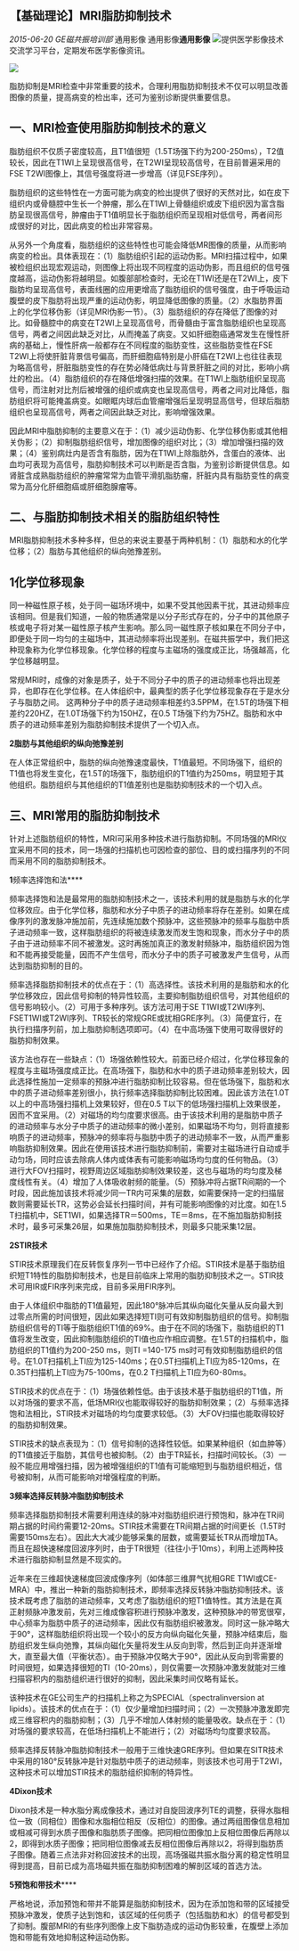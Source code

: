 ## 【基础理论】MRI脂肪抑制技术

*2015-06-20* *GE磁共振培训部* 通用影像 通用影像**通用影像** ![](http://mp.weixin.qq.com/s?__biz=MzAwNTU2MDQ1Mg==&mid=207182011&idx=1&sn=d6749ecdff1897c2a30120da2f0707fd&scene=1#rd)提供医学影像技术交流学习平台，定期发布医学影像资讯。

[![](file:///C:/Users/ADMINI~1/AppData/Local/Temp/enhtmlclip/EN0155969a.png)](file://C:\Users\ADMINI~1\AppData\Local\Temp\enhtmlclip\image0)

脂肪抑制是MRI检查中非常重要的技术，合理利用脂肪抑制技术不仅可以明显改善图像的质量，提高病变的检出率，还可为鉴别诊断提供重要信息。

## 一、MRI检查使用脂肪抑制技术的意义

脂肪组织不仅质子密度较高，且T1值很短（1.5T场强下约为200-250ms），T2值较长，因此在T1WI上呈现很高信号，在T2WI呈现较高信号，在目前普遍采用的FSE T2WI图像上，其信号强度将进一步增高（详见FSE序列）。

脂肪组织的这些特性在一方面可能为病变的检出提供了很好的天然对比，如在皮下组织内或骨髓腔中生长一个肿瘤，那么在T1WI上骨髓组织或皮下组织因为富含脂肪呈现很高信号，肿瘤由于T1值明显长于脂肪组织而呈现相对低信号，两者间形成很好的对比，因此病变的检出非常容易。

从另外一个角度看，脂肪组织的这些特性也可能会降低MR图像的质量，从而影响病变的检出。具体表现在：（1）脂肪组织引起的运动伪影。MRI扫描过程中，如果被检组织出现宏观运动，则图像上将出现不同程度的运动伪影，而且组织的信号强度越高，运动伪影将越明显。如腹部部检查时，无论在T1WI还是在T2WI上，皮下脂肪均呈现高信号，表面线圈的应用更增高了脂肪组织的信号强度，由于呼吸运动腹壁的皮下脂肪将出现严重的运动伪影，明显降低图像的质量。（2）水脂肪界面上的化学位移伪影（详见MRI伪影一节）。（3）脂肪组织的存在降低了图像的对比。如骨髓腔中的病变在T2WI上呈现高信号，而骨髓由于富含脂肪组织也呈现高信号，两者之间因此缺乏对比，从而掩盖了病变。又如肝细胞癌通常发生在慢性肝病的基础上，慢性肝病一般都存在不同程度的脂肪变性，这些脂肪变性在FSE T2WI上将使肝脏背景信号偏高，而肝细胞癌特别是小肝癌在T2WI上也往往表现为略高信号，肝脏脂肪变性的存在势必降低病灶与背景肝脏之间的对比，影响小病灶的检出。（4）脂肪组织的存在降低增强扫描的效果。在T1WI上脂肪组织呈现高信号，而注射对比剂后被增强的组织或病变也呈现高信号，两者之间对比降低，脂肪组织将可能掩盖病变。如眼眶内球后血管瘤增强后呈现明显高信号，但球后脂肪组织也呈现高信号，两者之间因此缺乏对比，影响增强效果。

因此MRI中脂肪抑制的主要意义在于：（1）减少运动伪影、化学位移伪影或其他相关伪影；（2）抑制脂肪组织信号，增加图像的组织对比；（3）增加增强扫描的效果；（4）鉴别病灶内是否含有脂肪，因为在T1WI上除脂肪外，含蛋白的液体、出血均可表现为高信号，脂肪抑制技术可以判断是否含脂，为鉴别诊断提供信息。如肾脏含成熟脂肪组织的肿瘤常常为血管平滑肌脂肪瘤，肝脏内具有脂肪变性的病变常为高分化肝细胞癌或肝细胞腺瘤等。

## 二、与脂肪抑制技术相关的脂肪组织特性

MRI脂肪抑制技术多种多样，但总的来说主要基于两种机制：（1）脂肪和水的化学位移；（2）脂肪与其他组织的纵向弛豫差别。

## 1**化学位移现象**

同一种磁性原子核，处于同一磁场环境中，如果不受其他因素干扰，其进动频率应该相同。但是我们知道，一般的物质通常是以分子形式存在的，分子中的其他原子核或电子将对某一磁性原子核产生影响。那么同一磁性原子核如果在不同分子中，即便处于同一均匀的主磁场中，其进动频率将出现差别。在磁共振学中，我们把这种现象称为化学位移现象。化学位移的程度与主磁场的强度成正比，场强越高，化学位移越明显。

常规MRI时，成像的对象是质子，处于不同分子中的质子的进动频率也将出现差异，也即存在化学位移。在人体组织中，最典型的质子化学位移现象存在于是水分子与脂肪之间。 这两种分子中的质子进动频率相差约3.5PPM，在1.5T的场强下相差约220HZ，在1.0T场强下约为150HZ，在0.5 T场强下约为75HZ。脂肪和水中质子的进动频率差别为脂肪抑制技术提供了一个切入点。

****2脂肪与其他组织的纵向弛豫差别****

在人体正常组织中，脂肪的纵向弛豫速度最快，T1值最短。不同场强下，组织的T1值也将发生变化，在1.5T的场强下，脂肪组织的T1值约为250ms，明显短于其他组织。脂肪组织与其他组织的T1值差别也是脂肪抑制技术的一个切入点。

## 三、MRI常用的脂肪抑制技术

针对上述脂肪组织的特性，MRI可采用多种技术进行脂肪抑制。不同场强的MRI仪宜采用不同的技术，同一场强的扫描机也可因检查的部位、目的或扫描序列的不同而采用不同的脂肪抑制技术。

**1**频率选择饱和法****

频率选择饱和法是最常用的脂肪抑制技术之一，该技术利用的就是脂肪与水的化学位移效应。由于化学位移，脂肪和水分子中质子的进动频率将存在差别。如果在成像序列的激发脉冲施加前，先连续施加数个预脉冲，这些预脉冲的频率与脂肪中质子进动频率一致，这样脂肪组织的将被连续激发而发生饱和现象，而水分子中的质子由于进动频率不同不被激发。这时再施加真正的激发射频脉冲，脂肪组织因为饱和不能再接受能量，因而不产生信号，而水分子中的质子可被激发产生信号，从而达到脂肪抑制的目的。

频率选择脂肪抑制技术的优点在于：（1）高选择性。该技术利用的是脂肪和水的化学位移效应，因此信号抑制的特异性较高，主要抑制脂肪组织信号，对其他组织的信号影响较小。（2）可用于多种序列。该方法可用于SE T1WI或T2WI序列、FSET1WI或T2WI序列、TR较长的常规GRE或扰相GRE序列。（3）简便宜行，在执行扫描序列前，加上脂肪抑制选项即可。（4）在中高场强下使用可取得很好的脂肪抑制效果。

该方法也存在一些缺点：（1）场强依赖性较大。前面已经介绍过，化学位移现象的程度与主磁场强度成正比。在高场强下，脂肪和水中的质子进动频率差别较大，因此选择性施加一定频率的预脉冲进行脂肪抑制比较容易。但在低场强下，脂肪和水中的质子进动频率差别很小，执行频率选择脂肪抑制比较困难。因此该方法在1.0T以上的中高场强扫描机上效果较好，但在0.5 T以下的低场强扫描机上效果很差，因而不宜采用。（2）对磁场的均匀度要求很高。由于该技术利用的是脂肪中质子的进动频率与水分子中质子的进动频率的微小差别，如果磁场不均匀，则将直接影响质子的进动频率，预脉冲的频率将与脂肪中质子的进动频率不一致，从而严重影响脂肪抑制效果。因此在使用该技术进行脂肪抑制前，需要对主磁场进行自动或手动匀场，同时应该去除病人体内或体表有可能影响磁场均匀度的任何物品。（3）进行大FOV扫描时，视野周边区域脂肪抑制效果较差，这也与磁场的均匀度及梯度线性有关。（4）增加了人体吸收射频的能量。（5）预脉冲将占据TR间期的一个时段，因此施加该技术将减少同一TR内可采集的层数，如需要保持一定的扫描层数则需要延长TR，这势必会延长扫描时间，并有可能影响图像的对比度。如在1.5 T扫描机中，SET1WI，如果选择TR＝500ms，TE＝8ms，在不施加脂肪抑制技术时，最多可采集26层，如果施加脂肪抑制技术，则最多只能采集12层。

******2STIR技术******

STIR技术原理我们在反转恢复序列一节中已经作了介绍。STIR技术是基于脂肪组织短T1特性的脂肪抑制技术，也是目前临床上常用的脂肪抑制技术之一。STIR技术可用IR或FIR序列来完成，目前多采用FIR序列。

由于人体组织中脂肪的T1值最短，因此180°脉冲后其纵向磁化矢量从反向最大到过零点所需的时间很短，因此如果选择短TI则可有效抑制脂肪组织的信号。抑制脂肪组织信号的TI等于脂肪组织T1值的69%。由于在不同的场强下，脂肪组织的T1值将发生改变，因此抑制脂肪组织的TI值也应作相应调整。在1.5T的扫描机中，脂肪组织的T1值约为200-250 ms，则TI =140-175 ms时可有效抑制脂肪组织的信号。在1.0T扫描机上TI应为125-140ms；在0.5T扫描机上TI应为85-120ms，在0.35T扫描机上TI应为75-100ms，在0.2 T扫描机上TI应为60-80ms。

STIR技术的优点在于：（1）场强依赖性低。由于该技术基于脂肪组织的T1值，所以对场强的要求不高，低场MRI仪也能取得较好的脂肪抑制效果；（2）与频率选择饱和法相比，STIR技术对磁场的均匀度要求较低。（3）大FOV扫描也能取得较好的脂肪抑制效果。

STIR技术的缺点表现为：（1）信号抑制的选择性较低。如果某种组织（如血肿等）的T1值接近于脂肪，其信号也被抑制。（2）由于TR延长，扫描时间较长。（3）一般不能应用增强扫描，因为被增强组织的T1值有可能缩短到与脂肪组织相近，信号被抑制，从而可能影响对增强程度的判断。

****3**频率选择反转脉冲脂肪抑制技术******

频率选择脂肪抑制技术需要利用连续的脉冲对脂肪组织进行预饱和，脉冲在TR间期占据的时间约需要12-20ms。STIR技术需要在TR间期占据的时间更长（1.5T时需要150ms左右）。因此大大减少能够采集的层数，或需要延长TR从而增加TA。而且在超快速梯度回波序列时，由于TR很短（往往小于10ms），利用上述两种技术进行脂肪抑制显然是不现实的。

近年来在三维超快速梯度回波成像序列（如体部三维屏气扰相GRE T1WI或CE-MRA）中，推出一种新的脂肪抑制技术，即频率选择反转脉冲脂肪抑制技术。该技术既考虑了脂肪的进动频率，又考虑了脂肪组织的短T1值特性。其方法是在真正射频脉冲激发前，先对三维成像容积进行预脉冲激发，这种预脉冲的带宽很窄，中心频率为脂肪中质子的进动频率，因此仅有脂肪组织被激发。同时这一脉冲略大于90°，这样脂肪组织将出现一个较小的反方向纵向磁化矢量，预脉冲结束后，脂肪组织发生纵向弛豫，其纵向磁化矢量将发生从反向到零，然后到正向并逐渐增大，直至最大值（平衡状态）。由于预脉冲仅略大于90°，因此从反向到零需要的时间很短，如果选择很短的TI（10-20ms），则仅需要一次预脉冲激发就能对三维扫描容积内的脂肪组织进行很好的抑制，因此采集时间仅略有延长。

该种技术在GE公司生产的扫描机上称之为SPECIAL（spectralinversion at lipids）。该技术的优点在于：（1）仅少量增加扫描时间；（2）一次预脉冲激发即完成三维容积内的脂肪抑制；（3）几乎不增加人体射频的能量吸收。缺点在于：（1）对场强的要求较高，在低场扫描机上不能进行；（2）对磁场均匀度要求较高。

频率选择反转脉冲脂肪抑制技术一般用于三维快速GRE序列。但如果在SITR技术中采用的180°反转脉冲是针对脂肪中质子的进动频率，则该技术也可用于T2WI，这种技术可以增加STIR技术的脂肪组织抑制的特异性。

****4**Dixon技术******

Dixon技术是一种水脂分离成像技术，通过对自旋回波序列TE的调整，获得水脂相位一致（同相位）图像和水脂相位相反（反相位）的图像。通过两组图像信息相加或相减可得到水质子图像和脂肪质子图像。把同相位图像加上反相位图像后再除以2，即得到水质子图像；把同相位图像减去反相位图像后再除以2，将得到脂肪质子图像。随着三点法非对称回波技术的出现，高场强磁共振水脂分离的稳定性明显得到提高，目前已成为高场磁共振在脂肪抑制困难的解剖区域的首选方法。

******5**预饱和带技术********

严格地说，添加预饱和带并不能算是脂肪抑制技术，因为在添加饱和带的区域接受预脉冲激发，使质子达到饱和，该区域的任何质子（包括脂肪和水）的信号都受到了抑制。腹部MRI的有些序列图像上皮下脂肪造成的运动伪影较重，在腹壁上添加饱和带能有效地抑制这种运动伪影。